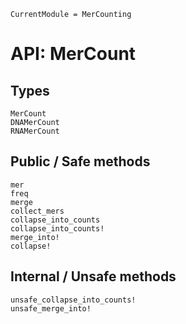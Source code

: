 ```@meta
CurrentModule = MerCounting
```

# API: MerCount

## Types

```@docs
MerCount
DNAMerCount
RNAMerCount
```

## Public / Safe methods

```@docs
mer
freq
merge
collect_mers
collapse_into_counts
collapse_into_counts!
merge_into!
collapse!
```

## Internal / Unsafe methods

```@docs
unsafe_collapse_into_counts!
unsafe_merge_into!
```